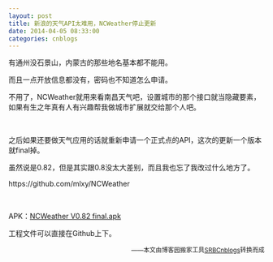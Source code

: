 ```yaml
---
layout: post
title: 新浪的天气API太难用，NCWeather停止更新
date: 2014-04-05 08:33:00
categories: cnblogs
---
```


<p>有通州没石景山，内蒙古的那些地名基本都不能用。</p>
<p>而且一点开放信息都没有，密码也不知道怎么申请。</p>
<p>不用了，NCWeather就用来看南昌天气吧，设置城市的那个接口就当隐藏要素，如果有生之年真有人有兴趣帮我做城市扩展就交给那个人吧。</p>
<p>&nbsp;</p>
<p>之后如果还要做天气应用的话就重新申请一个正式点的API，这次的更新一个版本就final掉。</p>
<p>虽然说是0.82，但是其实跟0.8没太大差别，而且我也忘了我改过什么地方了。</p>
<p>https://github.com/mlxy/NCWeather</p>
<p>&nbsp;</p>
<p>APK：<a href="http://files.cnblogs.com/JavaForNow/NCWeatherV0.82.apk">NCWeather V0.82 final.apk</a></p>
<p>工程文件可以直接在Github上下。</p>

<p align=right><span style="font-size: 12px">——本文由博客园搬家工具<a href="https://github.com/mlxy/SRBCnblogs">SRBCnblogs</a>转换而成</span></p>